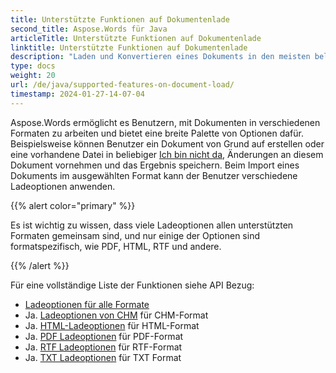 ```yaml
---
title: Unterstützte Funktionen auf Dokumentenlade
second_title: Aspose.Words für Java
articleTitle: Unterstützte Funktionen auf Dokumentenlade
linktitle: Unterstützte Funktionen auf Dokumentenlade
description: "Laden und Konvertieren eines Dokuments in den meisten beliebten Formaten und unterstützt viele Microsoft Word Merkmale."
type: docs
weight: 20
url: /de/java/supported-features-on-document-load/
timestamp: 2024-01-27-14-07-04
---
```


Aspose.Words ermöglicht es Benutzern, mit Dokumenten in verschiedenen Formaten zu arbeiten und bietet eine breite Palette von Optionen dafür. Beispielsweise können Benutzer ein Dokument von Grund auf erstellen oder eine vorhandene Datei in beliebiger [Ich bin nicht da](/words/de/java/supported-document-formats/), Änderungen an diesem Dokument vornehmen und das Ergebnis speichern. Beim Import eines Dokuments im ausgewählten Format kann der Benutzer verschiedene Ladeoptionen anwenden.

{{% alert color="primary" %}}

Es ist wichtig zu wissen, dass viele Ladeoptionen allen unterstützten Formaten gemeinsam sind, und nur einige der Optionen sind formatspezifisch, wie PDF, HTML, RTF und andere.

{{% /alert %}}

Für eine vollständige Liste der Funktionen siehe API Bezug:

- [Ladeoptionen für alle Formate](https://reference.aspose.com/words/java/com.aspose.words/loadoptions/)
- Ja. [Ladeoptionen von CHM](https://reference.aspose.com/words/java/com.aspose.words/chmloadoptions/) für CHM-Format
- Ja. [HTML-Ladeoptionen](https://reference.aspose.com/words/java/com.aspose.words/htmlloadoptions/) für HTML-Format
- Ja. [PDF Ladeoptionen](https://reference.aspose.com/words/java/com.aspose.words/pdfloadoptions/) für PDF-Format
- Ja. [RTF Ladeoptionen](https://reference.aspose.com/words/java/com.aspose.words/rtfloadoptions/) für RTF-Format
- Ja. [TXT Ladeoptionen](https://reference.aspose.com/words/java/com.aspose.words/txtloadoptions/) für TXT Format
